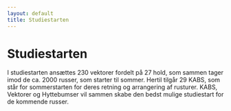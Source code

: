 ```yaml
---
layout: default
title: Studiestarten
---
```

<h1>Studiestarten</h1>

<div id="poster-image" style="background-image: url('/static/img/t4.jpg');">
</div>

<p>I studiestarten ansættes 230 vektorer fordelt på 27 hold, som sammen tager imod de ca. 2000 russer, som starter til sommer. Hertil tilgår 29 KABS, som står for sommerstarten for deres retning og arrangering af rusturer. KABS, Vektorer og Hyttebumser vil sammen skabe den bedst mulige studiestart for de kommende russer.</p>

